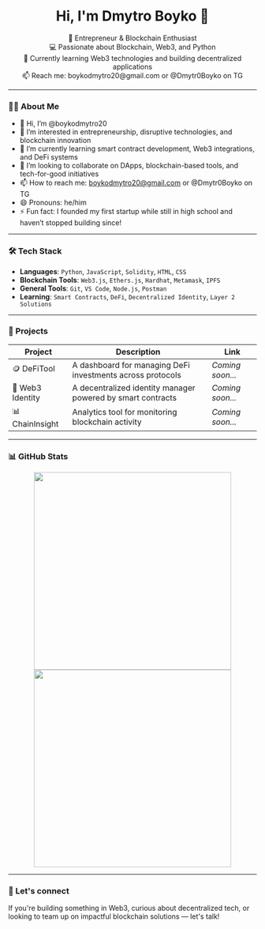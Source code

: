 <h1 align="center">Hi, I'm Dmytro Boyko 👋</h1>

<p align="center">
  💼 Entrepreneur & Blockchain Enthusiast<br>
  💻 Passionate about Blockchain, Web3, and Python<br>
  🌱 Currently learning Web3 technologies and building decentralized applications<br>
  📫 Reach me: boykodmytro20@gmail.com or @Dmytr0Boyko on TG
</p>

---

### 🙋‍♂️ About Me

- 👋 Hi, I’m @boykodmytro20
- 👀 I’m interested in entrepreneurship, disruptive technologies, and blockchain innovation  
- 🌱 I’m currently learning smart contract development, Web3 integrations, and DeFi systems  
- 💞️ I’m looking to collaborate on DApps, blockchain-based tools, and tech-for-good initiatives  
- 📫 How to reach me: boykodmytro20@gmail.com or @Dmytr0Boyko on TG 
- 😄 Pronouns: he/him  
- ⚡ Fun fact: I founded my first startup while still in high school and haven’t stopped building since!

---

### 🛠 Tech Stack

- **Languages**: `Python`, `JavaScript`, `Solidity`, `HTML`, `CSS`
- **Blockchain Tools**: `Web3.js`, `Ethers.js`, `Hardhat`, `Metamask`, `IPFS`
- **General Tools**: `Git`, `VS Code`, `Node.js`, `Postman`
- **Learning**: `Smart Contracts`, `DeFi`, `Decentralized Identity`, `Layer 2 Solutions`

---

### 🚀 Projects

| Project | Description | Link |
|--------|-------------|------|
| 🪙 DeFiTool | A dashboard for managing DeFi investments across protocols | *Coming soon...* |
| 🧬 Web3 Identity | A decentralized identity manager powered by smart contracts | *Coming soon...* |
| 📊 ChainInsight | Analytics tool for monitoring blockchain activity | *Coming soon...* |

---

### 📊 GitHub Stats

<p align="center">
  <img src="https://github-readme-stats.vercel.app/api?username=boykodmytro20&show_icons=true&theme=github_dark" width="400" />
  <img src="https://github-readme-streak-stats.herokuapp.com/?user=boykodmytro20&theme=github-dark" width="400" />
</p>

---

### 🤝 Let's connect

If you're building something in Web3, curious about decentralized tech, or looking to team up on impactful blockchain solutions — let's talk!
